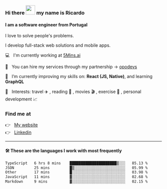 ### Hi there <img src="https://raw.githubusercontent.com/iampavangandhi/iampavangandhi/master/gifs/Hi.gif" width="30"> my name is Ricardo
#### I am a software engineer from Portugal
I love to solve people's problems.

I develop full-stack web solutions and mobile apps.

💻  &nbsp; I'm currently working at <a href="https://5mins.ai/">5Mins.ai</a>

💼  &nbsp; You can hire my services through my partnership -> <a href="https://github.com/opodevs">opodevs</a>

🌱 &nbsp; I’m currently improving my skills on: **React (JS, Native)**, and learning **GraphQL**

💙 &nbsp; Interests: travel ✈️ , reading 📖 , movies 🎬 , exercise 🏃 , personal development 📈

### Find me at

<p align="left">
  👉  &nbsp;
  <a href="https://ricardopbarbosa.com" target="_blank">
    My website
  </a>
  <br/>
  👉 &nbsp;
  <a href="https://www.linkedin.com/in/ricardopbarbosa" target="_blank">
    Linkedin
  </a>
</p>

<hr />

#### 🛠 These are the languages I work with most frequently
<!--START_SECTION:waka-->

```txt
TypeScript   6 hrs 8 mins    █████████████████████▒░░░   85.13 %
JSON         25 mins         █▒░░░░░░░░░░░░░░░░░░░░░░░   05.99 %
Other        17 mins         █░░░░░░░░░░░░░░░░░░░░░░░░   03.98 %
JavaScript   11 mins         ▓░░░░░░░░░░░░░░░░░░░░░░░░   02.68 %
Markdown     9 mins          ▓░░░░░░░░░░░░░░░░░░░░░░░░   02.15 %
```

<!--END_SECTION:waka-->
